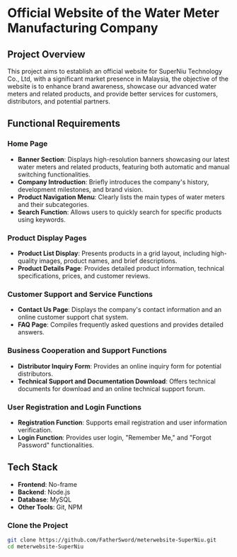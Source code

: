 # Official Website of the Water Meter Manufacturing Company

## Project Overview

This project aims to establish an official website for SuperNiu Technology Co., Ltd, with a significant market presence in Malaysia, the objective of the website is to enhance brand awareness, showcase our advanced water meters and related products, and provide better services for customers, distributors, and potential partners.

## Functional Requirements

### Home Page
- **Banner Section**: Displays high-resolution banners showcasing our latest water meters and related products, featuring both automatic and manual switching functionalities.
- **Company Introduction**: Briefly introduces the company's history, development milestones, and brand vision.
- **Product Navigation Menu**: Clearly lists the main types of water meters and their subcategories.
- **Search Function**: Allows users to quickly search for specific products using keywords.

### Product Display Pages
- **Product List Display**: Presents products in a grid layout, including high-quality images, product names, and brief descriptions.
- **Product Details Page**: Provides detailed product information, technical specifications, prices, and customer reviews.

### Customer Support and Service Functions
- **Contact Us Page**: Displays the company's contact information and an online customer support chat system.
- **FAQ Page**: Compiles frequently asked questions and provides detailed answers.

### Business Cooperation and Support Functions
- **Distributor Inquiry Form**: Provides an online inquiry form for potential distributors.
- **Technical Support and Documentation Download**: Offers technical documents for download and an online technical support forum.

### User Registration and Login Functions
- **Registration Function**: Supports email registration and user information verification.
- **Login Function**: Provides user login, "Remember Me," and "Forgot Password" functionalities.

## Tech Stack

- **Frontend**: No-frame
- **Backend**: Node.js
- **Database**: MySQL
- **Other Tools**: Git, NPM

### Clone the Project

```bash
git clone https://github.com/FatherSword/meterwebsite-SuperNiu.git
cd meterwebsite-SuperNiu
